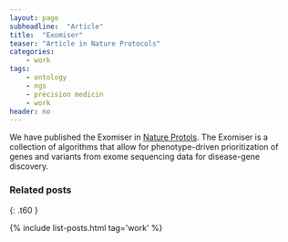 ```yaml
---
layout: page
subheadline:  "Article"
title:  "Exomiser"
teaser: "Article in Nature Protocols"
categories:
    - work
tags:
    - ontology
    - ngs
    - precision medicin
    - work
header: no
---
```


We have published the Exomiser in [Nature Protols][1]. The Exomiser is a collection of algorithms that allow for phenotype-driven prioritization of genes and variants from exome sequencing data for disease-gene discovery.

### Related posts
{: .t60 }

{% include list-posts.html tag='work' %}


  [1]: http://www.nature.com/nprot/journal/v10/n12/full/nprot.2015.124.html